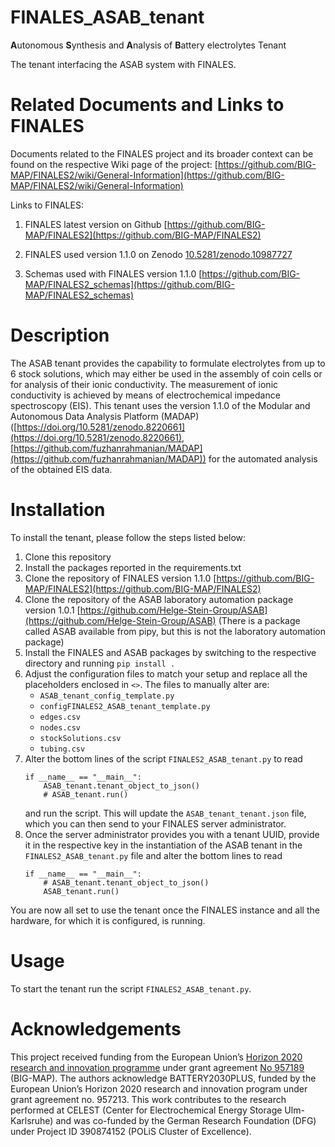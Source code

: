 # FINALES_ASAB_tenant

**A**utonomous **S**ynthesis and **A**nalysis of **B**attery electrolytes Tenant

The tenant interfacing the ASAB system with FINALES.


# Related Documents and Links to FINALES

Documents related to the FINALES project and its broader context can be found on the
respective Wiki page of the project:
[https://github.com/BIG-MAP/FINALES2/wiki/General-Information](https://github.com/BIG-MAP/FINALES2/wiki/General-Information)

Links to FINALES:

1. FINALES latest version on Github
[https://github.com/BIG-MAP/FINALES2](https://github.com/BIG-MAP/FINALES2)

1. FINALES used version 1.1.0 on Zenodo
[10.5281/zenodo.10987727](10.5281/zenodo.10987727)

1. Schemas used with FINALES version 1.1.0
[https://github.com/BIG-MAP/FINALES2_schemas](https://github.com/BIG-MAP/FINALES2_schemas)


# Description

The ASAB tenant provides the capability to formulate electrolytes from up to 6 stock solutions, which may either be used in the assembly of coin cells or for analysis of their ionic conductivity. The measurement of ionic conductivity is achieved by means of electrochemical impedance spectroscopy (EIS). This tenant uses the version 1.1.0 of the Modular and Autonomous Data Analysis Platform (MADAP) ([https://doi.org/10.5281/zenodo.8220661](https://doi.org/10.5281/zenodo.8220661), [https://github.com/fuzhanrahmanian/MADAP](https://github.com/fuzhanrahmanian/MADAP)) for the automated analysis of the obtained EIS data.

# Installation

To install the tenant, please follow the steps listed below:

1. Clone this repository
1. Install the packages reported in the requirements.txt
1. Clone the repository of FINALES version 1.1.0 [https://github.com/BIG-MAP/FINALES2](https://github.com/BIG-MAP/FINALES2)
1. Clone the repository of the ASAB laboratory automation package version 1.0.1 [https://github.com/Helge-Stein-Group/ASAB](https://github.com/Helge-Stein-Group/ASAB)
(There is a package called ASAB available from pipy, but this is not the laboratory automation package)
1. Install the FINALES and ASAB packages by switching to the respective directory and
running `pip install . `
1. Adjust the configuration files to match your setup and replace all the placeholders
enclosed in `<>`.
The files to manually alter are:
    - `ASAB_tenant_config_template.py`
    - `configFINALES2_ASAB_tenant_template.py`
    - `edges.csv`
    - `nodes.csv`
    - `stockSolutions.csv`
    - `tubing.csv`
1. Alter the bottom lines of the script `FINALES2_ASAB_tenant.py` to read
    ```
    if __name__ == "__main__":
        ASAB_tenant.tenant_object_to_json()
        # ASAB_tenant.run()
    ```
    and run the script. This will update the `ASAB_tenant_tenant.json` file, which you
    can then send to your FINALES server administrator.
1. Once the server administrator provides you with a tenant UUID, provide it in the
respective key in the instantiation of the ASAB tenant in the `FINALES2_ASAB_tenant.py`
file and alter the bottom lines to read
    ```
    if __name__ == "__main__":
        # ASAB_tenant.tenant_object_to_json()
        ASAB_tenant.run()
    ```

You are now all set to use the tenant once the FINALES instance and all the hardware,
for which it is configured, is running.

# Usage

To start the tenant run the script `FINALES2_ASAB_tenant.py`.

# Acknowledgements

This project received funding from the European Union’s
[Horizon 2020 research and innovation programme](https://ec.europa.eu/programmes/horizon2020/en)
under grant agreement [No 957189](https://cordis.europa.eu/project/id/957189) (BIG-MAP).
The authors acknowledge BATTERY2030PLUS, funded by the European Union’s Horizon 2020 research
and innovation program under grant agreement no. 957213.
This work contributes to the research performed at CELEST (Center for Electrochemical Energy
Storage Ulm-Karlsruhe) and was co-funded by the German Research Foundation (DFG) under
Project ID 390874152 (POLiS Cluster of Excellence).
